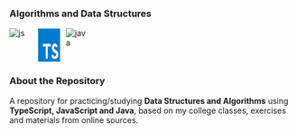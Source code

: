 ### Algorithms and Data Structures

<div style="display: flex; flex-wrap: wrap; gap: 10px; margin-top: 5px;">
 <img align="center" alt="js" height="60" width="40" src="https://cdn.jsdelivr.net/gh/devicons/devicon@latest/icons/javascript/javascript-original.svg" />
 <img align="center" alt="Ts" height="60" width="40" src="https://raw.githubusercontent.com/devicons/devicon/master/icons/typescript/typescript-plain.svg">
 <img align="center" alt="java" height="60" width="40" src="https://cdn.jsdelivr.net/gh/devicons/devicon@latest/icons/java/java-original.svg"/>
</div>

### About the Repository

A repository for practicing/studying **Data Structures and Algorithms** using **TypeScript, JavaScript and Java**, based on my college classes, exercises and materials from online sources.
